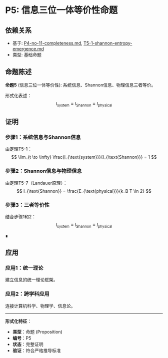 # P5: 信息三位一体等价性命题

## 依赖关系
- 基于: [P4-no-11-completeness.md](P4-no-11-completeness.md), [T5-1-shannon-entropy-emergence.md](T5-1-shannon-entropy-emergence.md)
- 类型: 基础命题

## 命题陈述

**命题5** (信息三位一体等价性): 系统信息、Shannon信息、物理信息三者等价。

形式化表述：
$$
I_{\text{system}} \equiv I_{\text{Shannon}} \equiv I_{\text{physical}}
$$

## 证明

### 步骤1：系统信息与Shannon信息

由定理T5-1：
$$
\lim_{t \to \infty} \frac{I_{\text{system}}}{I_{\text{Shannon}}} = 1
$$

### 步骤2：Shannon信息与物理信息

由定理T5-7（Landauer原理）：
$$
I_{\text{Shannon}} = \frac{E_{\text{physical}}}{k_B T \ln 2}
$$

### 步骤3：三者等价性

结合步骤1和2：
$$
I_{\text{system}} \equiv I_{\text{Shannon}} \equiv I_{\text{physical}}
$$

∎

## 应用

### 应用1：统一理论

建立信息的统一理论框架。

### 应用2：跨学科应用

连接计算机科学、物理学、信息论。

---

**形式化特征**：
- **类型**：命题 (Proposition)
- **编号**：P5
- **状态**：完整证明
- **验证**：符合严格推导标准